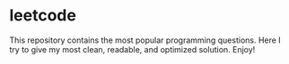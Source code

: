 # leetcode

This repository contains the most popular programming questions. Here I try to give my most clean, readable, and optimized solution. Enjoy!
